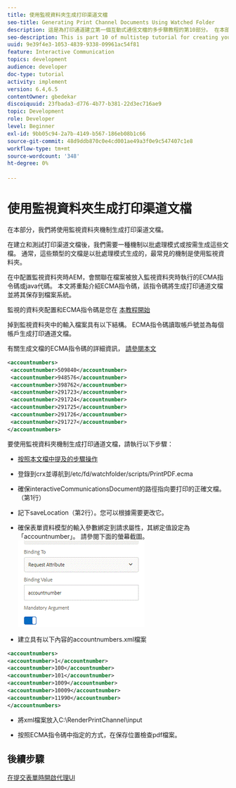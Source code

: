 ```yaml
---
title: 使用監視資料夾生成打印渠道文檔
seo-title: Generating Print Channel Documents Using Watched Folder
description: 這是為打印通道建立第一個互動式通信文檔的多步驟教程的第10部分。 在本部分，我們將使用監視資料夾機制生成打印渠道文檔。
seo-description: This is part 10 of multistep tutorial for creating your first interactive communications document for the print channel. In this part, we will generate print channel documents using the watched folder mechanism.
uuid: 9e39f4e3-1053-4839-9338-09961ac54f81
feature: Interactive Communication
topics: development
audience: developer
doc-type: tutorial
activity: implement
version: 6.4,6.5
contentOwner: gbedekar
discoiquuid: 23fbada3-d776-4b77-b381-22d3ec716ae9
topic: Development
role: Developer
level: Beginner
exl-id: 9bb05c94-2a7b-4149-b567-186eb08b1c66
source-git-commit: 48d9ddb870c0e4cd001ae49a3f0e9c547407c1e8
workflow-type: tm+mt
source-wordcount: '348'
ht-degree: 0%

---
```


# 使用監視資料夾生成打印渠道文檔

在本部分，我們將使用監視資料夾機制生成打印渠道文檔。

在建立和測試打印渠道文檔後，我們需要一種機制以批處理模式或按需生成這些文檔。 通常，這些類型的文檔是以批處理模式生成的，最常見的機制是使用監視資料夾。

在中配置監視資料夾時AEM，會關聯在檔案被放入監視資料夾時執行的ECMA指令碼或java代碼。 本文將重點介紹ECMA指令碼，該指令碼將生成打印通道文檔並將其保存到檔案系統。

監視的資料夾配置和ECMA指令碼是您在 [本教程開始](introduction.md)

掉到監視資料夾中的輸入檔案具有以下結構。 ECMA指令碼讀取帳戶號並為每個帳戶生成打印通道文檔。

有關生成文檔的ECMA指令碼的詳細資訊， [請參閱本文](/help/forms/interactive-communications/generating-interactive-communications-print-document-using-api-tutorial-use.md)

```xml
<accountnumbers>
 <accountnumber>509840</accountnumber>
 <accountnumber>948576</accountnumber>
 <accountnumber>398762</accountnumber>
 <accountnumber>291723</accountnumber>
 <accountnumber>291724</accountnumber>
 <accountnumber>291725</accountnumber>
 <accountnumber>291726</accountnumber>
 <accountnumber>291727</accountnumber>
</accountnumbers>
```

要使用監視資料夾機制生成打印通道文檔，請執行以下步驟：

* [按照本文檔中提及的步驟操作](/help/forms/adaptive-forms/service-user-tutorial-develop.md)

* 登錄到crx並導航到/etc/fd/watchfolder/scripts/PrintPDF.ecma

* 確保interactiveCommunicationsDocument的路徑指向要打印的正確文檔。（第1行）
* 記下saveLocation（第2行）。您可以根據需要更改它。
* 確保表單資料模型的輸入參數綁定到請求屬性，其綁定值設定為「accountnumber」。 請參閱下面的螢幕截圖。
   ![請求](assets/requestattributeprintchannel.gif)

* 建立具有以下內容的accountnumbers.xml檔案

```xml
<accountnumbers>
<accountnumber>1</accountnumber>
<accountnumber>100</accountnumber>
<accountnumber>101</accountnumber>
<accountnumber>1009</accountnumber>
<accountnumber>10009</accountnumber>
<accountnumber>11990</accountnumber>
</accountnumbers>
```

* 將xml檔案放入C:\RenderPrintChannel\input

* 按照ECMA指令碼中指定的方式，在保存位置檢查pdf檔案。

## 後續步驟

[在提交表單時開啟代理UI](./opening-agent-ui-on-form-submission.md)